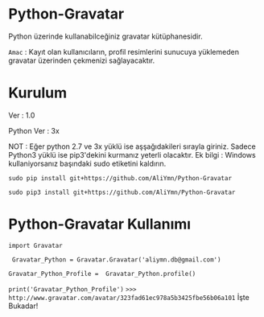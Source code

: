 # Python-Gravatar
Python üzerinde kullanabilceğiniz gravatar kütüphanesidir.

`Amac` : Kayıt olan kullanıcıların, profil resimlerini sunucuya yüklemeden gravatar üzerinden çekmenizi sağlayacaktır.

# Kurulum
  Ver : 1.0
  
  Python Ver : 3x
  
  NOT : Eğer python 2.7 ve 3x yüklü ise aşşağıdakileri sırayla giriniz.
  Sadece Python3 yüklü ise pip3'dekini kurmanız yeterli olacaktır.
  Ek bilgi : Windows kullaniyorsanız başındaki sudo etiketini kaldırın.
  
  `sudo pip install git+https://github.com/AliYmn/Python-Gravatar`
  
  `sudo pip3 install git+https://github.com/AliYmn/Python-Gravatar`

# Python-Gravatar Kullanımı

`import Gravatar`

` Gravatar_Python = Gravatar.Gravatar('aliymn.db@gmail.com')`

`Gravatar_Python_Profile =  Gravatar_Python.profile()`

` print('Gravatar_Python_Profile') `
`>>> http://www.gravatar.com/avatar/323fad61ec978a5b3425fbe56b06a101`
İşte Bukadar!
